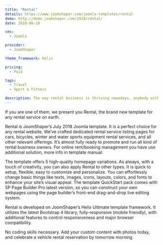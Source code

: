 ```yaml
---
title: "Rental"
details: https://www.joomshaper.com/joomla-templates/rental
demo: http://demo.joomshaper.com/2018/rental/
date: 2018-06-18

cms: 
  - Joomla

provider:
  - JoomShaper

theme_framework: Helix

pricing:
  - Paid

tags:
  - Travel
  - Sport & Fitness

description: The way rental business is thriving nowadays, anybody with a similar endeavour can start a rental service business and hit the jackpot. 
---
```


If you are one of them, we present you Rental, the brand new template for any rental service on earth.

Rental is JoomShaper’s July 2018 Joomla template. It is a perfect choice for any rental website. We’ve crafted dedicated rental service listing pages for cars, bicycles, winter and water sports equipment rental services, and all other relevant offerings. It’s almost fully ready to promote and run all kind of rental business owners. For online rent/booking management you have use additional solution, more info in template manual.

The template offers 5 high-quality homepage variations. As always, with a touch of creativity, you can also apply Rental to other types. It is quick to setup, flexible, easy to customize and personalize. You can effortlessly change basic things like texts, images, icons, layouts, colors, and fonts to enhance your site’s visual appeal. The template QuickStart pack comes with SP Page Builder Pro latest version, so you can construct your own webpages using the page builder’s front-end drag-and-drop live editing system.

Rental is developed on JoomShaper’s Helix Ultimate template framework. It utilizes the latest Bootstrap 4 library, fully-responsive (mobile friendly), with additional features to control responsiveness and major browser compatibility.

No coding skills necessary. Add your custom content with photos today, and celebrate a vehicle rental reservation by tomorrow morning.



